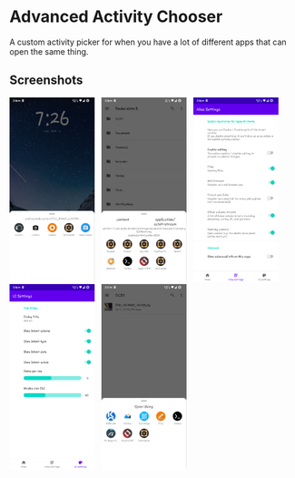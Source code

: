 # Advanced Activity Chooser

A custom activity picker for when you have a lot of different apps that can open the same thing.

## Screenshots

<p float="left">
  <img src="Readme/Screenshots/Screenshot_1.png" width="150"/> &nbsp;
  <img src="Readme/Screenshots/Screenshot_2.png" width="150"/> &nbsp;
  <img src="Readme/Screenshots/Screenshot_3.png" width="150"/> &nbsp;
  <img src="Readme/Screenshots/Screenshot_4.png" width="150"/> &nbsp;
  <img src="Readme/Screenshots/Screenshot_5.png" width="150"/>
</p>
